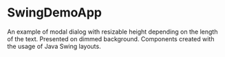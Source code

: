 # SwingDemoApp
An example of modal dialog with resizable height  depending on the length of the text.
Presented on dimmed background. Components created with the usage of Java Swing layouts.
